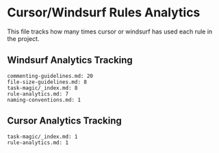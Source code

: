 # Cursor/Windsurf Rules Analytics

This file tracks how many times cursor or windsurf has used each rule in the project.

## Windsurf Analytics Tracking
```
commenting-guidelines.md: 20
file-size-guidelines.md: 8
task-magic/_index.md: 8
rule-analytics.md: 7
naming-conventions.md: 1
```

## Cursor Analytics Tracking

```
task-magic/_index.md: 1
rule-analytics.md: 1
